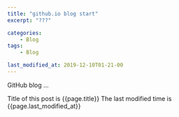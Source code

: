 ```yaml
---
title: "github.io blog start"
excerpt: "???"

categories:
	- Blog
tags:
	- Blog

last_modified_at: 2019-12-10T01-21-00
---
```


GitHub blog ...

Title of this post is {{page.title}}
The last modified time is {{page.last_modified_at}}

